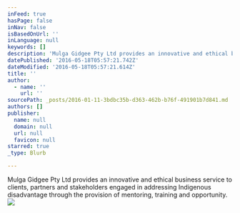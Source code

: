 ```yaml
---
inFeed: true
hasPage: false
inNav: false
isBasedOnUrl: ''
inLanguage: null
keywords: []
description: 'Mulga Gidgee Pty Ltd provides an innovative and ethical business service to clients, partners and stakeholders engaged in addressing Indigenous disadvantage through the provision of mentoring, training and opportunity.'
datePublished: '2016-05-18T05:57:21.742Z'
dateModified: '2016-05-18T05:57:21.614Z'
title: ''
author:
  - name: ''
    url: ''
sourcePath: _posts/2016-01-11-3bdbc35b-d363-462b-b76f-491901b7d841.md
authors: []
publisher:
  name: null
  domain: null
  url: null
  favicon: null
starred: true
_type: Blurb

---
```

Mulga Gidgee Pty Ltd provides an innovative and ethical business service to clients, partners and stakeholders engaged in addressing Indigenous disadvantage through the provision of mentoring, training and opportunity.
![](https://s3-us-west-2.amazonaws.com/the-grid-img/p/4db180000793e2f99983b588ddf5406ba661c484.jpg)